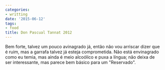 ```yaml
---
categories:
- writting
date: '2015-06-12'
tags:
- food
title: Don Pascual Tannat 2012
---
```


Bem forte, talvez um pouco avinagrado já, então não vou arriscar dizer que é ruim, mas a garrafa talvez já esteja comprometida. Não está envinagrado como eu temia, mas ainda é meio alcoólico e puxa a língua; não deixa de ser interessante, mas parece bem básico para um "Reservado".

